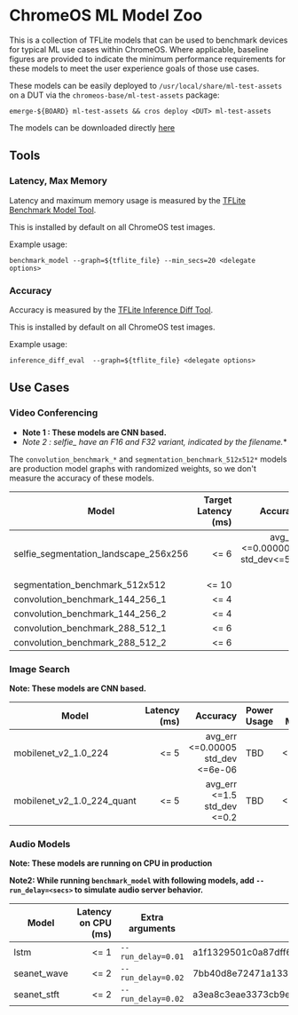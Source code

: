 # ChromeOS ML Model Zoo

This is a collection of TFLite models that can be used to benchmark devices
for typical ML use cases within ChromeOS. Where applicable, baseline figures
are provided to indicate the minimum performance requirements for these models
to meet the user experience goals of those use cases.

These models can be easily deployed to `/usr/local/share/ml-test-assets` on a
DUT via the `chromeos-base/ml-test-assets` package:

`emerge-${BOARD} ml-test-assets && cros deploy <DUT> ml-test-assets`

The models can be downloaded directly [here](https://commondatastorage.googleapis.com/chromeos-localmirror/distfiles/ml-test-assets-0.0.5.tar.xz)

## Tools

### Latency, Max Memory

Latency and maximum memory usage is measured by the
[TFLite Benchmark Model Tool](https://github.com/tensorflow/tensorflow/tree/master/tensorflow/lite/tools/benchmark).

This is installed by default on all ChromeOS test images.

Example usage:

`benchmark_model --graph=${tflite_file} --min_secs=20 <delegate options>`

### Accuracy

Accuracy is measured by the
[TFLite Inference Diff Tool](https://github.com/tensorflow/tensorflow/tree/master/tensorflow/lite/tools/evaluation/tasks/inference_diff).

This is installed by default on all ChromeOS test images.

Example usage:

`inference_diff_eval  --graph=${tflite_file} <delegate options>`

## Use Cases

### Video Conferencing

* **Note 1 : These models are CNN based.**
* **Note 2 : selfie_* have an F16 and F32 variant, indicated by the filename.**

The `convolution_benchmark_*` and `segmentation_benchmark_512x512*` models are production model graphs with
randomized weights, so we don't measure the accuracy of these models.

| Model                                     | Target Latency (ms)  | Accuracy                                    | Power Usage | Max Memory |
|-------------------------------------------|---------------------:|--------------------------------------------:|-------------|------------|
| selfie_segmentation_landscape_256x256     |                 <= 6 | avg_err <=0.0000003<br/> std_dev<=5e-06     |         TBD |    <=100MB |
| segmentation_benchmark_512x512            |                 <= 10|                                             |         TBD |    <=100MB |
| convolution_benchmark_144_256_1           |                 <= 4 | -                                           |         TBD |    <=100MB |
| convolution_benchmark_144_256_2           |                 <= 4 | -                                           |         TBD |    <=100MB |
| convolution_benchmark_288_512_1           |                 <= 6 | -                                           |         TBD |    <=100MB |
| convolution_benchmark_288_512_2           |                 <= 6 | -                                           |         TBD |    <=100MB |

### Image Search

**Note: These models are CNN based.**

| Model                      | Latency (ms)  | Accuracy                               | Power Usage | Max Memory |
|----------------------------|--------------:|---------------------------------------:|-------------|------------|
| mobilenet_v2_1.0_224       |          <= 5 | avg_err <=0.00005<br/>std_dev <=6e-06  |         TBD |    <=150MB |
| mobilenet_v2_1.0_224_quant |          <= 5 | avg_err <=1.5<br/>std_dev <=0.2        |         TBD |    <=150MB |

### Audio Models

**Note: These models are running on CPU in production**

**Note2: While running `benchmark_model` with following models,
add `--run_delay=<secs>` to simulate audio server behavior.**

| Model       | Latency on CPU (ms) | Extra arguments    | sha256                                                           |
|-------------|--------------------:|--------------------| ---------------------------------------------------------------- |
| lstm        |                <= 1 | `--run_delay=0.01` | a1f1329501c0a87dff6a20d3b330cb73e85ccc23a5c36880c81476e2fb338fd2 |
| seanet_wave |                <= 2 | `--run_delay=0.02` | 7bb40d8e72471a13324491777e03207646f1641942d373d40478d237e87d032d |
| seanet_stft |                <= 2 | `--run_delay=0.02` | a3ea8c3eae3373cb9ef4ac46d22ad5a254aa2e40d764a8f6dbee218be27f9b31 |
